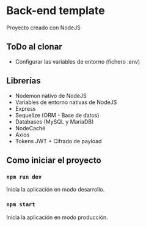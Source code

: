 # Back-end template

Proyecto creado con NodeJS

## ToDo al clonar

- Configurar las variables de entorno (fichero .env)

## Librerías

- Nodemon nativo de NodeJS
- Variables de entorno nativas de NodeJS
- Express
- Sequelize (ORM - Base de datos)
- Databases (MySQL y MariaDB)
- NodeCaché
- Axios
- Tokens JWT + Cifrado de payload

## Como iniciar el proyecto

### `npm run dev`

Inicia la aplicación en modo desarrollo.

### `npm start`

Inicia la aplicación en modo producción.
